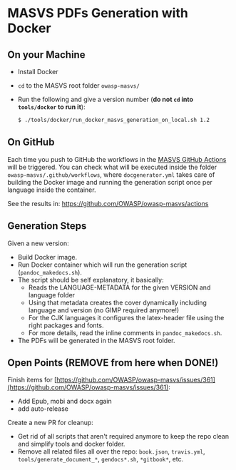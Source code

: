 # MASVS PDFs Generation with Docker

## On your Machine

- Install Docker
- `cd` to the MASVS root folder `owasp-masvs/`
- Run the following and give a version number (**do not `cd` into `tools/docker` to run it**):

    ```sh
    $ ./tools/docker/run_docker_masvs_generation_on_local.sh 1.2
    ```
  

## On GitHub

Each time you push to GitHub the workflows in the [MASVS GitHub Actions](https://github.com/OWASP/owasp-masvs/actions "MASVS GitHub Actions") will be triggered. You can check what will be executed inside the folder `owasp-masvs/.github/workflows`, where `docgenerator.yml` takes care of building the Docker image and running the generation script once per language inside the container.

See the results in: <https://github.com/OWASP/owasp-masvs/actions>

## Generation Steps

Given a new version:

- Build Docker image.
- Run Docker container which will run the generation script (`pandoc_makedocs.sh`).
- The script should be self explanatory, it basically:
  - Reads the LANGUAGE-METADATA for the given VERSION and language folder
  - Using that metadata creates the cover dynamically including language and version (no GIMP required anymore!)
  - For the CJK languages it configures the latex-header file using the right packages and fonts.
  - For more details, read the inline comments in `pandoc_makedocs.sh`.
- The PDFs will be generated in the MASVS root folder.

## Open Points (REMOVE from here when DONE!)

Finish items for [https://github.com/OWASP/owasp-masvs/issues/361](https://github.com/OWASP/owasp-masvs/issues/361):

- Add Epub, mobi and docx again
- add auto-release

Create a new PR for cleanup:

- Get rid of all scripts that aren't required anymore to keep the repo clean and simplify tools and docker folder.
- Remove all related files all over the repo: `book.json`, `travis.yml`, `tools/generate_document_*`, `gendocs*.sh`, `*gitbook*`, etc.

